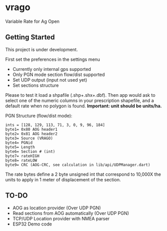 # vrago

Variable Rate for Ag Open

## Getting Started

This project is under development.

First set the preferences in the settings menu
- Currently only internal gps supported
- Only PGN mode section flow/dist supported
- Set UDP output (input not used yet)
- Set sections structure

Please to test it load a shpafile (.shp+.shx+.dbf). Then app would ask to select one of the numeric columns in your prescription shapefile, and a default rate when no polygon is found. 
__Important: unit should be units/ha.__

PGN Structure (flow/dist mode): 

```
ints = [128, 129, 113, 71, 3, 0, 9, 96, 184]
byte1= 0x80 AOG header1
byte2= 0x81 AOG header2
byte3= Source (VRAGO)
byte4= PGNid
byte5= Length
byte6= Section # (int)
byte7= rateHIGH
byte8= rateLOW
byte9= CRC (AOG-CRC, see calculation in lib/api/UDPManager.dart)
```

The rate bytes define a 2 byte unsigned int that correspond to 10,000X the units to apply in 1 meter of displacement of the section.

## TO-DO
- AOG as location provider (Over UDP PGN) 
- Read sections from AOG automatically (Over UDP PGN) 
- TCP/UDP Location provider with NMEA parser
- ESP32 Demo code


